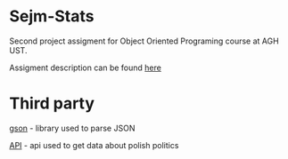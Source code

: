 # Sejm-Stats

Second project assigment for Object Oriented Programing course at AGH UST.

Assigment description can be found [here](https://github.com/apohllo/obiektowe-lab/tree/master/lab9)

# Third party

[gson](https://github.com/google/gson) - library used to parse JSON

[API](https://mojepanstwo.pl/api/sejmometr) - api used to get data about polish politics
